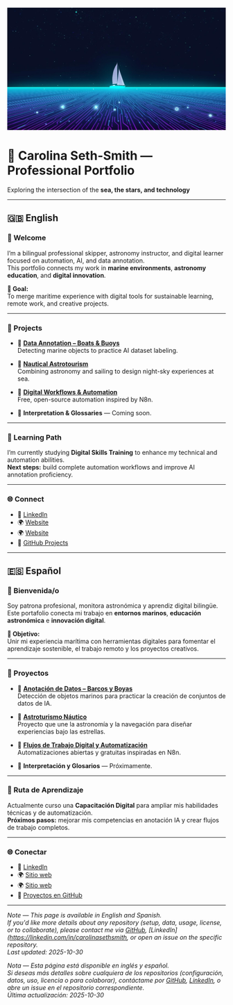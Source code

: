 ![Header Banner](./banner.jpg)

# 🌊 Carolina Seth-Smith — Professional Portfolio  
Exploring the intersection of the **sea, the stars, and technology**

---

## 🇬🇧 English

### 👋 Welcome  
I’m a bilingual professional skipper, astronomy instructor, and digital learner focused on automation, AI, and data annotation.  
This portfolio connects my work in **marine environments**, **astronomy education**, and **digital innovation**.

**🎯 Goal:**  
To merge maritime experience with digital tools for sustainable learning, remote work, and creative projects.

---

### 🚀 Projects
- 🔹 [**Data Annotation – Boats & Buoys**](https://github.com/carolinasethsmith-dotcom/data-annotation-boats-buoys)  
  Detecting marine objects to practice AI dataset labeling.

- 🔹 [**Nautical Astrotourism**](https://github.com/carolinasethsmith-dotcom/Nautical_Astrotourism)  
  Combining astronomy and sailing to design night-sky experiences at sea.

- 🔹 [**Digital Workflows & Automation**](https://github.com/carolinasethsmith-dotcom/Digital_Workflows_and_Automation)  
  Free, open-source automation inspired by N8n.

- 🔹 **Interpretation & Glossaries** — Coming soon.

---

### 🧭 Learning Path
I’m currently studying **Digital Skills Training** to enhance my technical and automation abilities.  
**Next steps:** build complete automation workflows and improve AI annotation proficiency.

---

### 🌐 Connect
- 🔗 [LinkedIn](https://linkedin.com/in/yourprofile)  
- 🌍 [Website](https://boatlicencespain.com)
- 🌍 [Website](https://astroturismonautico.com)  
- 🐙 [GitHub Projects](https://github.com/carolinasethsmith-dotcom)

---

## 🇪🇸 Español

### 👋 Bienvenida/o  
Soy patrona profesional, monitora astronómica y aprendiz digital bilingüe.  
Este portafolio conecta mi trabajo en **entornos marinos**, **educación astronómica** e **innovación digital**.

**🎯 Objetivo:**  
Unir mi experiencia marítima con herramientas digitales para fomentar el aprendizaje sostenible, el trabajo remoto y los proyectos creativos.

---

### 🚀 Proyectos
- 🔹 [**Anotación de Datos – Barcos y Boyas**](https://github.com/carolinasethsmith-dotcom/data-annotation-boats-buoys)  
  Detección de objetos marinos para practicar la creación de conjuntos de datos de IA.

- 🔹 [**Astroturismo Náutico**](https://github.com/carolinasethsmith-dotcom/Nautical_Astrotourism)  
  Proyecto que une la astronomía y la navegación para diseñar experiencias bajo las estrellas.

- 🔹 [**Flujos de Trabajo Digital y Automatización**](https://github.com/carolinasethsmith-dotcom/Digital_Workflows_and_Automation)  
  Automatizaciones abiertas y gratuitas inspiradas en N8n.

- 🔹 **Interpretación y Glosarios** — Próximamente.

---

### 🧭 Ruta de Aprendizaje
Actualmente curso una **Capacitación Digital** para ampliar mis habilidades técnicas y de automatización.  
**Próximos pasos:** mejorar mis competencias en anotación IA y crear flujos de trabajo completos.

---

### 🌐 Conectar
- 🔗 [LinkedIn](https://linkedin.com/in/yourprofile)  
- 🌍 [Sitio web](https://boatlicencespain.com)
- 🌍 [Sitio web](https://astroturismonautico.com) 
- 🐙 [Proyectos en GitHub](https://github.com/carolinasethsmith-dotcom)

---

*Note — This page is available in English and Spanish.*  
*If you'd like more details about any repository (setup, data, usage, license, or to collaborate), please contact me via [GitHub](https://github.com/carolinasethsmith-dotcom), [LinkedIn](https://linkedin.com/in/carolinasethsmith, or open an issue on the specific repository.*  
*Last updated: 2025-10-30*

*Nota — Esta página está disponible en inglés y español.*  
*Si deseas más detalles sobre cualquiera de los repositorios (configuración, datos, uso, licencia o para colaborar), contáctame por [GitHub](https://github.com/carolinasethsmith-dotcom), [LinkedIn](https://linkedin.com/in/carolinasethsmith), o abre un issue en el repositorio correspondiente.*  
*Última actualización: 2025-10-30*
